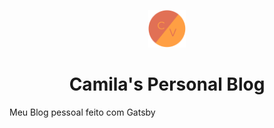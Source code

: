 <p align="center">
  <a href="">
    <img alt="Gatsby" src="content/assets/icon2.png" width="60" />
  </a>
</p>
<h1 align="center">
  Camila's Personal Blog
</h1>


Meu Blog pessoal feito com Gatsby
